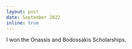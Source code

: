 ```yaml
---
layout: post
date: September 2022
inline: true
---
```


I won the Onassis and Bodossakis Scholarships.
